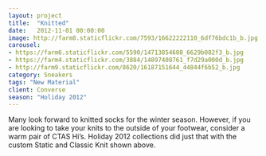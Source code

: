 ```yaml
---
layout: project
title:  "Knitted"
date:   2012-11-01 00:00:00
image: http://farm8.staticflickr.com/7593/16622222110_6df76bdc1b_b.jpg
carousel:
- https://farm6.staticflickr.com/5590/14713854608_6629b082f3_b.jpg
- https://farm4.staticflickr.com/3884/14897408761_f7d29a000d_b.jpg
- http://farm9.staticflickr.com/8620/16187151644_44844f6b52_b.jpg
category: Sneakers
tags: "New Material"
client: Converse
season: "Holiday 2012"
---
```

Many look forward to knitted socks for the winter season. However, if you are looking to take your knits to the outside of your footwear, consider a warm pair of CTAS Hi’s. Holiday 2012 collections did just that with the custom Static and Classic Knit shown above.
